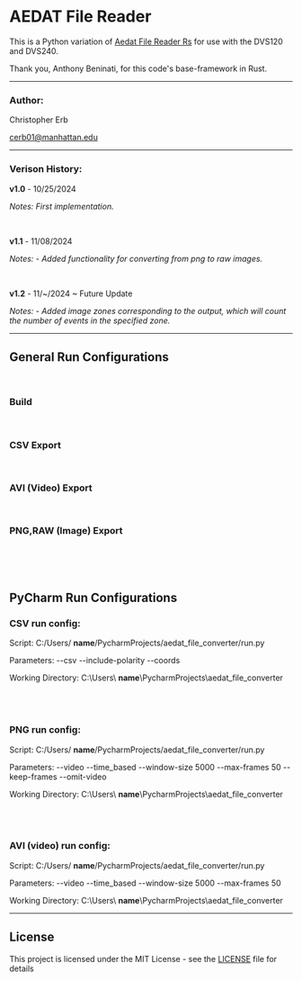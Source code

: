 
# AEDAT File Reader

This is a Python variation of [Aedat File Reader Rs](https://github.com/Mibblez/aedat-file-reader-rs) for use with the DVS120 and DVS240.

Thank you, Anthony Beninati, for this code's base-framework in Rust.
<br />

---

### Author: 

Christopher Erb

cerb01@manhattan.edu
<br />

---

### Verison History: 

**v1.0** - 10/25/2024

*Notes: First implementation.*

<br />

**v1.1** - 11/08/2024

*Notes: - Added functionality for converting from png to raw images.*

<br />

**v1.2** - 11/~/2024 ~ Future Update

*Notes: - Added image zones corresponding to the output, which will count the number of events in the specified zone.*

---

## General Run Configurations
<br />

### Build

<br />

### CSV Export

<br />

### AVI (Video) Export

<br />

### PNG,RAW (Image) Export

<br />
<br />
<br />


## PyCharm Run Configurations

### CSV run config:

Script: C:/Users/ **name**/PycharmProjects/aedat_file_converter/run.py

Parameters: --csv --include-polarity --coords

Working Directory: C:\Users\ **name**\PycharmProjects\aedat_file_converter
<br />
<br />
<br />
<br />
### PNG run config:

Script: C:/Users/ **name**/PycharmProjects/aedat_file_converter/run.py

Parameters: --video --time_based --window-size 5000 --max-frames 50 --keep-frames --omit-video

Working Directory: C:\Users\ **name**\PycharmProjects\aedat_file_converter
<br />
<br />
<br />
<br />
### AVI (video) run config:

Script: C:/Users/ **name**/PycharmProjects/aedat_file_converter/run.py

Parameters: --video --time_based --window-size 5000 --max-frames 50

Working Directory: C:\Users\ **name**\PycharmProjects\aedat_file_converter

---
## License
This project is licensed under the MIT License - see the [LICENSE](https://github.com/chris-erb/Aedat_File_Reader/blob/main/LICENSE) file for details

